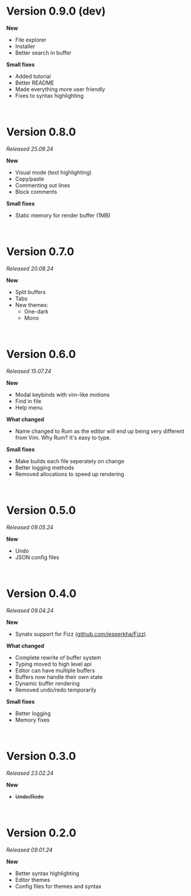 # Version 0.9.0 (dev)

**New**

- File explorer
- Installer
- Better search in buffer

**Small fixes**

- Added tutorial
- Better README
- Made everything more user friendly
- Fixes to syntax highlighting

<br>

# Version 0.8.0

_Released 25.09.24_

**New**

- Visual mode (text highlighting)
- Copy/paste
- Commenting out lines
- Block comments

**Small fixes**

- Static memory for render buffer (1MB)

<br>

# Version 0.7.0

_Released 20.08.24_

**New**

- Split buffers
- Tabs
- New themes:
  - One-dark
  - Mono

<br>

# Version 0.6.0

_Released 15.07.24_

**New**

- Modal keybinds with vim-like motions
- Find in file
- Help menu

**What changed**

- Name changed to Rum as the editor will end up being very different from Vim. Why Rum? It's easy to type.

**Small fixes**

- Make builds each file seperately on change
- Better logging methods
- Removed allocations to speed up rendering

<br>

# Version 0.5.0

_Released 09.05.24_

**New**

- Undo
- JSON config files

<br>

# Version 0.4.0

_Released 09.04.24_

**New**

- Synatx support for Fizz [(github.com/jesperkha/Fizz)](github.com/jesperkha/Fizz)

**What changed**

- Complete rewrite of buffer system
- Typing moved to high level api
- Editor can have multiple buffers
- Buffers now handle their own state
- Dynamic buffer rendering
- Removed undo/redo temporarily

**Small fixes**

- Better logging
- Memory fixes

<br>

# Version 0.3.0

_Released 23.02.24_

**New**

- ~~Undo/Redo~~

<br>

# Version 0.2.0

_Released 09.01.24_

**New**

- Better syntax highlighting
- Editor themes
- Config files for themes and syntax
